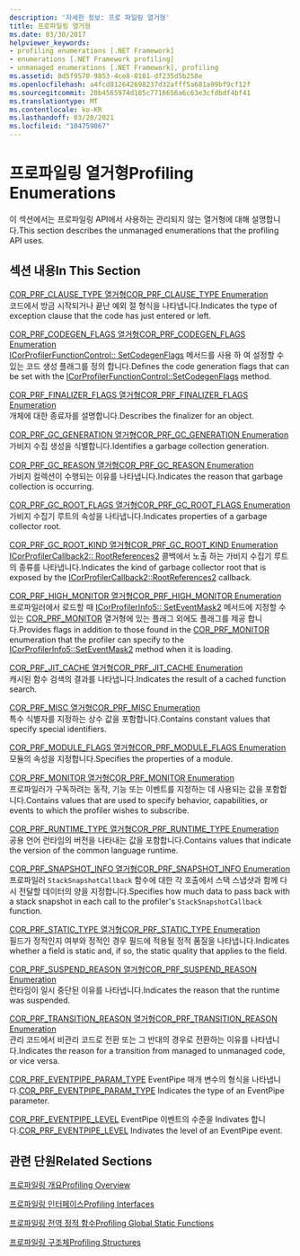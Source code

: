 ```yaml
---
description: '자세한 정보: 프로 파일링 열거형'
title: 프로파일링 열거형
ms.date: 03/30/2017
helpviewer_keywords:
- profiling enumerations [.NET Framework]
- enumerations [.NET Framework profiling]
- unmanaged enumerations [.NET Framework], profiling
ms.assetid: 8d5f9570-9853-4ce8-8101-df235d5b258e
ms.openlocfilehash: a4fcd812642698237d32afff5a681a99bf9cf12f
ms.sourcegitcommit: 20b4565974d185c7716656a6c63e3cfdbdf4bf41
ms.translationtype: MT
ms.contentlocale: ko-KR
ms.lasthandoff: 03/20/2021
ms.locfileid: "104759067"
---
```

# <a name="profiling-enumerations"></a><span data-ttu-id="cc4b0-103">프로파일링 열거형</span><span class="sxs-lookup"><span data-stu-id="cc4b0-103">Profiling Enumerations</span></span>

<span data-ttu-id="cc4b0-104">이 섹션에서는 프로파일링 API에서 사용하는 관리되지 않는 열거형에 대해 설명합니다.</span><span class="sxs-lookup"><span data-stu-id="cc4b0-104">This section describes the unmanaged enumerations that the profiling API uses.</span></span>  
  
## <a name="in-this-section"></a><span data-ttu-id="cc4b0-105">섹션 내용</span><span class="sxs-lookup"><span data-stu-id="cc4b0-105">In This Section</span></span>  

 [<span data-ttu-id="cc4b0-106">COR_PRF_CLAUSE_TYPE 열거형</span><span class="sxs-lookup"><span data-stu-id="cc4b0-106">COR_PRF_CLAUSE_TYPE Enumeration</span></span>](cor-prf-clause-type-enumeration.md)  
 <span data-ttu-id="cc4b0-107">코드에서 방금 시작되거나 끝난 예외 절 형식을 나타냅니다.</span><span class="sxs-lookup"><span data-stu-id="cc4b0-107">Indicates the type of exception clause that the code has just entered or left.</span></span>  
  
 [<span data-ttu-id="cc4b0-108">COR_PRF_CODEGEN_FLAGS 열거형</span><span class="sxs-lookup"><span data-stu-id="cc4b0-108">COR_PRF_CODEGEN_FLAGS Enumeration</span></span>](cor-prf-codegen-flags-enumeration.md)  
 <span data-ttu-id="cc4b0-109">[ICorProfilerFunctionControl:: SetCodegenFlags](icorprofilerfunctioncontrol-setcodegenflags-method.md) 메서드를 사용 하 여 설정할 수 있는 코드 생성 플래그를 정의 합니다.</span><span class="sxs-lookup"><span data-stu-id="cc4b0-109">Defines the code generation flags that can be set with the [ICorProfilerFunctionControl::SetCodegenFlags](icorprofilerfunctioncontrol-setcodegenflags-method.md) method.</span></span>  
  
 [<span data-ttu-id="cc4b0-110">COR_PRF_FINALIZER_FLAGS 열거형</span><span class="sxs-lookup"><span data-stu-id="cc4b0-110">COR_PRF_FINALIZER_FLAGS Enumeration</span></span>](cor-prf-finalizer-flags-enumeration.md)  
 <span data-ttu-id="cc4b0-111">개체에 대한 종료자를 설명합니다.</span><span class="sxs-lookup"><span data-stu-id="cc4b0-111">Describes the finalizer for an object.</span></span>  
  
 [<span data-ttu-id="cc4b0-112">COR_PRF_GC_GENERATION 열거형</span><span class="sxs-lookup"><span data-stu-id="cc4b0-112">COR_PRF_GC_GENERATION Enumeration</span></span>](cor-prf-gc-generation-enumeration.md)  
 <span data-ttu-id="cc4b0-113">가비지 수집 생성을 식별합니다.</span><span class="sxs-lookup"><span data-stu-id="cc4b0-113">Identifies a garbage collection generation.</span></span>  
  
 [<span data-ttu-id="cc4b0-114">COR_PRF_GC_REASON 열거형</span><span class="sxs-lookup"><span data-stu-id="cc4b0-114">COR_PRF_GC_REASON Enumeration</span></span>](cor-prf-gc-reason-enumeration.md)  
 <span data-ttu-id="cc4b0-115">가비지 컬렉션이 수행되는 이유를 나타냅니다.</span><span class="sxs-lookup"><span data-stu-id="cc4b0-115">Indicates the reason that garbage collection is occurring.</span></span>  
  
 [<span data-ttu-id="cc4b0-116">COR_PRF_GC_ROOT_FLAGS 열거형</span><span class="sxs-lookup"><span data-stu-id="cc4b0-116">COR_PRF_GC_ROOT_FLAGS Enumeration</span></span>](cor-prf-gc-root-flags-enumeration.md)  
 <span data-ttu-id="cc4b0-117">가비지 수집기 루트의 속성을 나타냅니다.</span><span class="sxs-lookup"><span data-stu-id="cc4b0-117">Indicates properties of a garbage collector root.</span></span>  
  
 [<span data-ttu-id="cc4b0-118">COR_PRF_GC_ROOT_KIND 열거형</span><span class="sxs-lookup"><span data-stu-id="cc4b0-118">COR_PRF_GC_ROOT_KIND Enumeration</span></span>](cor-prf-gc-root-kind-enumeration.md)  
 <span data-ttu-id="cc4b0-119">[ICorProfilerCallback2:: RootReferences2](icorprofilercallback2-rootreferences2-method.md) 콜백에서 노출 하는 가비지 수집기 루트의 종류를 나타냅니다.</span><span class="sxs-lookup"><span data-stu-id="cc4b0-119">Indicates the kind of garbage collector root that is exposed by the [ICorProfilerCallback2::RootReferences2](icorprofilercallback2-rootreferences2-method.md) callback.</span></span>  
  
 [<span data-ttu-id="cc4b0-120">COR_PRF_HIGH_MONITOR 열거형</span><span class="sxs-lookup"><span data-stu-id="cc4b0-120">COR_PRF_HIGH_MONITOR Enumeration</span></span>](cor-prf-high-monitor-enumeration.md)  
 <span data-ttu-id="cc4b0-121">프로파일러에서 로드할 때 [ICorProfilerInfo5:: SetEventMask2](icorprofilerinfo5-seteventmask2-method.md) 메서드에 지정할 수 있는 [COR_PRF_MONITOR](cor-prf-monitor-enumeration.md) 열거형에 있는 플래그 외에도 플래그를 제공 합니다.</span><span class="sxs-lookup"><span data-stu-id="cc4b0-121">Provides flags in addition to those found in the [COR_PRF_MONITOR](cor-prf-monitor-enumeration.md) enumeration that the profiler can specify to the [ICorProfilerInfo5::SetEventMask2](icorprofilerinfo5-seteventmask2-method.md) method when it is loading.</span></span>  
  
 [<span data-ttu-id="cc4b0-122">COR_PRF_JIT_CACHE 열거형</span><span class="sxs-lookup"><span data-stu-id="cc4b0-122">COR_PRF_JIT_CACHE Enumeration</span></span>](cor-prf-jit-cache-enumeration.md)  
 <span data-ttu-id="cc4b0-123">캐시된 함수 검색의 결과를 나타냅니다.</span><span class="sxs-lookup"><span data-stu-id="cc4b0-123">Indicates the result of a cached function search.</span></span>  
  
 [<span data-ttu-id="cc4b0-124">COR_PRF_MISC 열거형</span><span class="sxs-lookup"><span data-stu-id="cc4b0-124">COR_PRF_MISC Enumeration</span></span>](cor-prf-misc-enumeration.md)  
 <span data-ttu-id="cc4b0-125">특수 식별자를 지정하는 상수 값을 포함합니다.</span><span class="sxs-lookup"><span data-stu-id="cc4b0-125">Contains constant values that specify special identifiers.</span></span>  
  
 [<span data-ttu-id="cc4b0-126">COR_PRF_MODULE_FLAGS 열거형</span><span class="sxs-lookup"><span data-stu-id="cc4b0-126">COR_PRF_MODULE_FLAGS Enumeration</span></span>](cor-prf-module-flags-enumeration.md)  
 <span data-ttu-id="cc4b0-127">모듈의 속성을 지정합니다.</span><span class="sxs-lookup"><span data-stu-id="cc4b0-127">Specifies the properties of a module.</span></span>  
  
 [<span data-ttu-id="cc4b0-128">COR_PRF_MONITOR 열거형</span><span class="sxs-lookup"><span data-stu-id="cc4b0-128">COR_PRF_MONITOR Enumeration</span></span>](cor-prf-monitor-enumeration.md)  
 <span data-ttu-id="cc4b0-129">프로파일러가 구독하려는 동작, 기능 또는 이벤트를 지정하는 데 사용되는 값을 포함합니다.</span><span class="sxs-lookup"><span data-stu-id="cc4b0-129">Contains values that are used to specify behavior, capabilities, or events to which the profiler wishes to subscribe.</span></span>  
  
 [<span data-ttu-id="cc4b0-130">COR_PRF_RUNTIME_TYPE 열거형</span><span class="sxs-lookup"><span data-stu-id="cc4b0-130">COR_PRF_RUNTIME_TYPE Enumeration</span></span>](cor-prf-runtime-type-enumeration.md)  
 <span data-ttu-id="cc4b0-131">공용 언어 런타임의 버전을 나타내는 값을 포함합니다.</span><span class="sxs-lookup"><span data-stu-id="cc4b0-131">Contains values that indicate the version of the common language runtime.</span></span>  
  
 [<span data-ttu-id="cc4b0-132">COR_PRF_SNAPSHOT_INFO 열거형</span><span class="sxs-lookup"><span data-stu-id="cc4b0-132">COR_PRF_SNAPSHOT_INFO Enumeration</span></span>](cor-prf-snapshot-info-enumeration.md)  
 <span data-ttu-id="cc4b0-133">프로파일러 `StackSnapshotCallback` 함수에 대한 각 호출에서 스택 스냅샷과 함께 다시 전달할 데이터의 양을 지정합니다.</span><span class="sxs-lookup"><span data-stu-id="cc4b0-133">Specifies how much data to pass back with a stack snapshot in each call to the profiler's `StackSnapshotCallback` function.</span></span>  
  
 [<span data-ttu-id="cc4b0-134">COR_PRF_STATIC_TYPE 열거형</span><span class="sxs-lookup"><span data-stu-id="cc4b0-134">COR_PRF_STATIC_TYPE Enumeration</span></span>](cor-prf-static-type-enumeration.md)  
 <span data-ttu-id="cc4b0-135">필드가 정적인지 여부와 정적인 경우 필드에 적용될 정적 품질을 나타냅니다.</span><span class="sxs-lookup"><span data-stu-id="cc4b0-135">Indicates whether a field is static and, if so, the static quality that applies to the field.</span></span>  
  
 [<span data-ttu-id="cc4b0-136">COR_PRF_SUSPEND_REASON 열거형</span><span class="sxs-lookup"><span data-stu-id="cc4b0-136">COR_PRF_SUSPEND_REASON Enumeration</span></span>](cor-prf-suspend-reason-enumeration.md)  
 <span data-ttu-id="cc4b0-137">런타임이 일시 중단된 이유를 나타냅니다.</span><span class="sxs-lookup"><span data-stu-id="cc4b0-137">Indicates the reason that the runtime was suspended.</span></span>  
  
 [<span data-ttu-id="cc4b0-138">COR_PRF_TRANSITION_REASON 열거형</span><span class="sxs-lookup"><span data-stu-id="cc4b0-138">COR_PRF_TRANSITION_REASON Enumeration</span></span>](cor-prf-transition-reason-enumeration.md)  
 <span data-ttu-id="cc4b0-139">관리 코드에서 비관리 코드로 전환 또는 그 반대의 경우로 전환하는 이유를 나타냅니다.</span><span class="sxs-lookup"><span data-stu-id="cc4b0-139">Indicates the reason for a transition from managed to unmanaged code, or vice versa.</span></span>  

 <span data-ttu-id="cc4b0-140">[COR_PRF_EVENTPIPE_PARAM_TYPE](cor-prf-eventpipe-param-type-enumeration.md) EventPipe 매개 변수의 형식을 나타냅니다.</span><span class="sxs-lookup"><span data-stu-id="cc4b0-140">[COR_PRF_EVENTPIPE_PARAM_TYPE](cor-prf-eventpipe-param-type-enumeration.md) Indicates the type of an EventPipe parameter.</span></span>

 <span data-ttu-id="cc4b0-141">[COR_PRF_EVENTPIPE_LEVEL](cor-prf-eventpipe-level-enumeration.md) EventPipe 이벤트의 수준을 Indivates 합니다.</span><span class="sxs-lookup"><span data-stu-id="cc4b0-141">[COR_PRF_EVENTPIPE_LEVEL](cor-prf-eventpipe-level-enumeration.md) Indivates the level of an EventPipe event.</span></span>
  
## <a name="related-sections"></a><span data-ttu-id="cc4b0-142">관련 단원</span><span class="sxs-lookup"><span data-stu-id="cc4b0-142">Related Sections</span></span>  

 [<span data-ttu-id="cc4b0-143">프로파일링 개요</span><span class="sxs-lookup"><span data-stu-id="cc4b0-143">Profiling Overview</span></span>](profiling-overview.md)  
  
 [<span data-ttu-id="cc4b0-144">프로파일링 인터페이스</span><span class="sxs-lookup"><span data-stu-id="cc4b0-144">Profiling Interfaces</span></span>](profiling-interfaces.md)  
  
 [<span data-ttu-id="cc4b0-145">프로파일링 전역 정적 함수</span><span class="sxs-lookup"><span data-stu-id="cc4b0-145">Profiling Global Static Functions</span></span>](profiling-global-static-functions.md)  
  
 [<span data-ttu-id="cc4b0-146">프로파일링 구조체</span><span class="sxs-lookup"><span data-stu-id="cc4b0-146">Profiling Structures</span></span>](profiling-structures.md)
